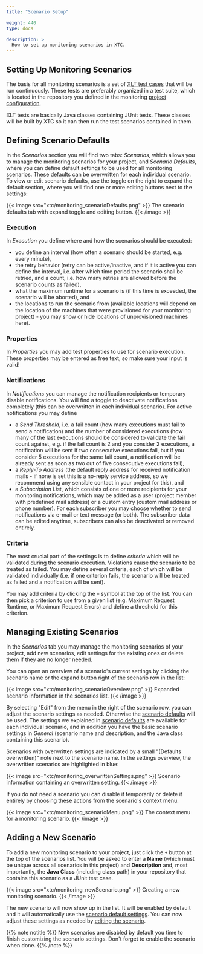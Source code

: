 ```yaml
---
title: "Scenario Setup"

weight: 440
type: docs

description: >
  How to set up monitoring scenarios in XTC.
---
```


## Setting Up Monitoring Scenarios

The basis for all monitoring scenarios is a set of [XLT test cases](../../../load-testing/manual/060-test-development/) that will be run continuously. These tests are preferably organized in a test suite, which is located in the repository you defined in the monitoring [project configuration](../../060-project-configuration#repository). 

XLT tests are basically Java classes containing JUnit tests. These classes will be built by XTC so it can then run the test scenarios contained in them.

## Defining Scenario Defaults

In the _Scenarios_ section you will find two tabs: _Scenarios_, which allows you to manage the monitoring scenarios for your project, and _Scenario Defaults_, where you can define default settings to be used for all monitoring scenarios. These defaults can be overwritten for each individual scenario. To view or edit scenario defaults, use the toggle on the right to expand the default section, where you will find one or more editing buttons next to the settings:

{{< image src="xtc/monitoring_scenarioDefaults.png" >}}
The scenario defaults tab with expand toggle and editing button.
{{< /image >}}

### Execution

In _Execution_ you define where and how the scenarios should be executed: 
* you define an interval (how often a scenario should be started, e.g. every minute), 
* the retry behavior (retry can be active/inactive, and if it is active you can define the interval, i.e. after which time period the scenario shall be retried, and a count, i.e. how many retries are allowed before the scenario counts as failed),
* what the maximum runtime for a scenario is (if this time is exceeded, the scenario will be aborted), and
* the locations to run the scenario from (available locations will depend on the location of the machines that were provisioned for your monitoring project) - you may show or hide locations of unprovisioned machines here).

### Properties

In _Properties_ you may add test properties to use for scenario execution. These properties may be entered as free text, so make sure your input is valid!

### Notifications

In _Notifications_ you can manage the notification recipients or temporary disable notifications. You will find a toggle to deactivate notifications completely (this can be overwritten in each individual scenario). For active notifications you may define
* a _Send Threshold_, i.e. a fail count (how many executions must fail to send a notification) and the number of considered executions (how many of the last executions should be considered to validate the fail count against, e.g. if the fail count is 2 and you consider 2 executions, a notification will be sent if two consecutive executions fail, but if you consider 5 executions for the same fail count, a notification will be already sent as soon as two out of five consecutive executions fail), 
* a _Reply-To Address_ (the default reply address for received notification mails - if none is set this is a no-reply service address, so we recommend using any sensible contact in your project for this), and
* a _Subscription List_, which consists of one or more recipients for your monitoring notifications, which may be added as a user (project member with predefined mail address) or a custom entry (custom mail address or phone number). For each subscriber you may choose whether to send notifications via e-mail or text message (or both). The subscriber data can be edited anytime, subscribers can also be deactivated or removed entirely.

### Criteria

The most crucial part of the settings is to define _criteria_ which will be validated during the scenario execution. Violations cause the scenario to be treated as failed. You may define several criteria, each of which will be validated individually (i.e. if one criterion fails, the scenario will be treated as failed and a notification will be sent).

You may add criteria by clicking the `+` symbol at the top of the list. You can then pick a criterion to use from a given list (e.g. Maximum Request Runtime, or Maximum Request Errors) and define a threshold for this criterion.

## Managing Existing Scenarios

In the _Scenarios_ tab you may manage the monitoring scenarios of your project, add new scenarios, edit settings for the existing ones or delete them if they are no longer needed.

You can open an overview of a scenario's current settings by clicking the scenario name or the expand button right of the scenario row in the list:

{{< image src="xtc/monitoring_scenarioOverview.png" >}}
Expanded scenario information in the scenarios list.
{{< /image >}}

By selecting "Edit" from the menu in the right of the scenario row, you can adjust the scenario settings as needed. Otherwise the [scenario defaults](#defining-scenario-defaults) will be used. The settings we explained in [scenario defaults](#defining-scenario-defaults) are available for each individual scenario, and in addition you have the basic scenario settings in _General_ (scenario name and description, and the Java class containing this scenario). 

Scenarios with overwritten settings are indicated by a small "(Defaults overwritten)" note next to the scenario name. In the settings overview, the overwritten scenarios are highlighted in blue:

{{< image src="xtc/monitoring_overwrittenSettings.png" >}}
Scenario information containing an overwritten setting.
{{< /image >}}

If you do not need a scenario you can disable it temporarily or delete it entirely by choosing these actions from the scenario's context menu.

{{< image src="xtc/monitoring_scenarioMenu.png" >}}
The context menu for a monitoring scenario.
{{< /image >}}

## Adding a New Scenario

To add a new monitoring scenario to your project, just click the `+` button at the top of the scenarios list. You will be asked to enter a **Name** (which must be unique across all scenarios in this project) and **Description** and, most importantly, the **Java Class** (including class path) in your repository that contains this scenario as a JUnit test case. 

{{< image src="xtc/monitoring_newScenario.png" >}}
Creating a new monitoring scenario.
{{< /image >}}  

The new scenario will now show up in the list. It will be enabled by default and it will automatically use the [scenario default settings](#defining-scenario-defaults). You can now adjust these settings as needed by [editing the scenario](#managing-existing-scenarios). 

{{% note notitle %}}
New scenarios are disabled by default you time to finish customizing the scenario settings. Don't forget to enable the scenario when done.
{{% /note %}}

